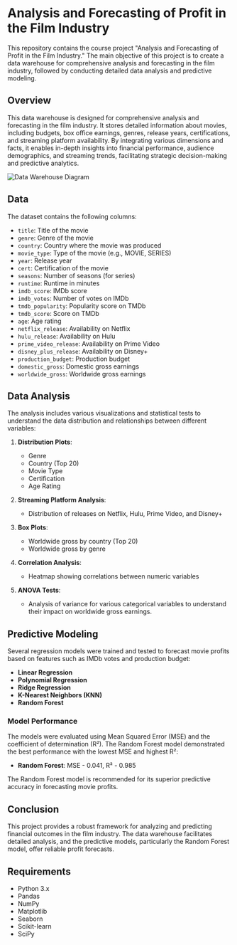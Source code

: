 # Analysis and Forecasting of Profit in the Film Industry

This repository contains the course project "Analysis and Forecasting of Profit in the Film Industry." The main objective of this project is to create a data warehouse for comprehensive analysis and forecasting in the film industry, followed by conducting detailed data analysis and predictive modeling.

## Overview

This data warehouse is designed for comprehensive analysis and forecasting in the film industry.
It stores detailed information about movies, including budgets, box office earnings, 
genres, release years, certifications, and streaming platform availability. By integrating 
various dimensions and facts, it enables in-depth insights into financial performance, 
audience demographics, and streaming trends, facilitating strategic decision-making and 
predictive analytics.

![Data Warehouse Diagram]("MoviesDataWareHouse.png")

## Data

The dataset contains the following columns:
- `title`: Title of the movie
- `genre`: Genre of the movie
- `country`: Country where the movie was produced
- `movie_type`: Type of the movie (e.g., MOVIE, SERIES)
- `year`: Release year
- `cert`: Certification of the movie
- `seasons`: Number of seasons (for series)
- `runtime`: Runtime in minutes
- `imdb_score`: IMDb score
- `imdb_votes`: Number of votes on IMDb
- `tmdb_popularity`: Popularity score on TMDb
- `tmdb_score`: Score on TMDb
- `age`: Age rating
- `netflix_release`: Availability on Netflix
- `hulu_release`: Availability on Hulu
- `prime_video_release`: Availability on Prime Video
- `disney_plus_release`: Availability on Disney+
- `production_budget`: Production budget
- `domestic_gross`: Domestic gross earnings
- `worldwide_gross`: Worldwide gross earnings

## Data Analysis

The analysis includes various visualizations and statistical tests to understand the data distribution and relationships between different variables:

1. **Distribution Plots**:
   - Genre
   - Country (Top 20)
   - Movie Type
   - Certification
   - Age Rating

2. **Streaming Platform Analysis**:
   - Distribution of releases on Netflix, Hulu, Prime Video, and Disney+

3. **Box Plots**:
   - Worldwide gross by country (Top 20)
   - Worldwide gross by genre

4. **Correlation Analysis**:
   - Heatmap showing correlations between numeric variables

5. **ANOVA Tests**:
   - Analysis of variance for various categorical variables to understand their impact on worldwide gross earnings.

## Predictive Modeling

Several regression models were trained and tested to forecast movie profits based on features such as IMDb votes and production budget:

- **Linear Regression**
- **Polynomial Regression**
- **Ridge Regression**
- **K-Nearest Neighbors (KNN)**
- **Random Forest**

### Model Performance

The models were evaluated using Mean Squared Error (MSE) and the coefficient of determination (R²).
The Random Forest model demonstrated the best performance with the lowest MSE and highest R²:

- **Random Forest**: MSE - 0.041, R² - 0.985

The Random Forest model is recommended for its superior predictive accuracy in forecasting movie profits.

## Conclusion

This project provides a robust framework for analyzing and predicting financial outcomes in the film industry. The data warehouse facilitates detailed analysis, and the predictive models, particularly the Random Forest model, offer reliable profit forecasts.

## Requirements

- Python 3.x
- Pandas
- NumPy
- Matplotlib
- Seaborn
- Scikit-learn
- SciPy